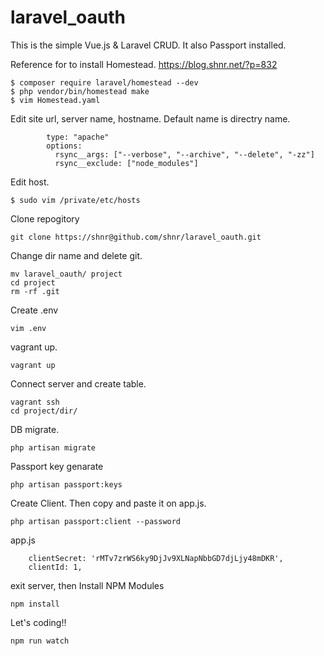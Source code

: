 # laravel_oauth

This is the simple Vue.js & Laravel CRUD.
It also Passport installed.


Reference for to install Homestead.
https://blog.shnr.net/?p=832

```
$ composer require laravel/homestead --dev
$ php vendor/bin/homestead make
$ vim Homestead.yaml
```


Edit site url, server name, hostname. Default name is directry name.
```
        type: "apache"
        options:
          rsync__args: ["--verbose", "--archive", "--delete", "-zz"]
          rsync__exclude: ["node_modules"]
```

Edit host.
```
$ sudo vim /private/etc/hosts
```

Clone repogitory

```
git clone https://shnr@github.com/shnr/laravel_oauth.git
```

Change dir name and delete git.
```
mv laravel_oauth/ project
cd project
rm -rf .git
```

Create .env
```
vim .env
```

vagrant up.
```
vagrant up
```

Connect server and create table.
```
vagrant ssh
cd project/dir/
```

DB migrate.
```
php artisan migrate
```

Passport key genarate
```
php artisan passport:keys
```

Create Client. Then copy and paste it on app.js.
```
php artisan passport:client --password
```

app.js
```
    clientSecret: 'rMTv7zrWS6ky9DjJv9XLNapNbbGD7djLjy48mDKR', 
    clientId: 1,  
```

exit server, then
Install NPM Modules
```
npm install
```

Let's coding!!
```
npm run watch
```
